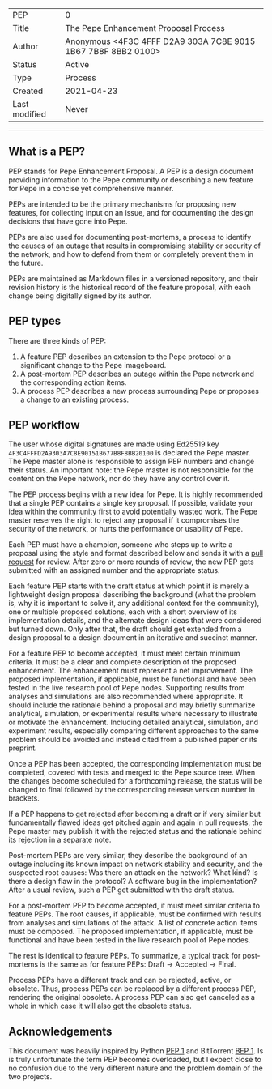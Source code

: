 | | |
| --- | --- |
| PEP | 0 |
| Title | The Pepe Enhancement Proposal Process |
| Author | Anonymous <4F3C 4FFF D2A9 303A 7C8E  9015 1B67 7B8F 8BB2 0100> |
| Status | Active |
| Type | Process |
| Created | 2021-04-23 |
| Last modified | Never |

---

## What is a PEP?

PEP stands for Pepe Enhancement Proposal. A PEP is a design document providing information to the Pepe community or describing a new feature for Pepe in a concise yet comprehensive manner.

PEPs are intended to be the primary mechanisms for proposing new features, for collecting input on an issue, and for documenting the design decisions that have gone into Pepe.

PEPs are also used for documenting post-mortems, a process to identify the causes of an outage that results in compromising stability or security of the network, and how to defend from them or completely prevent them in the future.

PEPs are maintained as Markdown files in a versioned repository, and their revision history is the historical record of the feature proposal, with each change being digitally signed by its author.

## PEP types

There are three kinds of PEP:

1. A feature PEP describes an extension to the Pepe protocol or a significant change to the Pepe imageboard.
2. A post-mortem PEP describes an outage within the Pepe network and the corresponding action items.
3. A process PEP describes a new process surrounding Pepe or proposes a change to an existing process.

## PEP workflow

The user whose digital signatures are made using Ed25519 key `4F3C4FFFD2A9303A7C8E90151B677B8F8BB20100` is declared the Pepe master. The Pepe master alone is responsible to assign PEP numbers and change their status. An important note: the Pepe master is not responsible for the content on the Pepe network, nor do they have any control over it.

The PEP process begins with a new idea for Pepe. It is highly recommended that a single PEP contains a single key proposal. If possible, validate your idea within the community first to avoid potentially wasted work. The Pepe master reserves the right to reject any proposal if it compromises the security of the network, or hurts the performance or usability of Pepe.

Each PEP must have a champion, someone who steps up to write a proposal using the style and format described below and sends it with a [pull request](https://github.com/1B677B8F8BB20100/peps/pulls) for review. After zero or more rounds of review, the new PEP gets submitted with an assigned number and the appropriate status.

Each feature PEP starts with the draft status at which point it is merely a lightweight design proposal describing the background (what the problem is, why it is important to solve it, any additional context for the community), one or multiple proposed solutions, each with a short overview of its implementation details, and the alternate design ideas that were considered but turned down. Only after that, the draft should get extended from a design proposal to a design document in an iterative and succinct manner.

For a feature PEP to become accepted, it must meet certain minimum criteria. It must be a clear and complete description of the proposed enhancement. The enhancement must represent a net improvement. The proposed implementation, if applicable, must be functional and have been tested in the live research pool of Pepe nodes. Supporting results from analyses and simulations are also recommended where appropriate. It should include the rationale behind a proposal and may briefly summarize analytical, simulation, or experimental results where necessary to illustrate or motivate the enhancement. Including detailed analytical, simulation, and experiment results, especially comparing different approaches to the same problem should be avoided and instead cited from a published paper or its preprint.

Once a PEP has been accepted, the corresponding implementation must be completed, covered with tests and merged to the Pepe source tree. When the changes become scheduled for a forthcoming release, the status will be changed to final followed by the corresponding release version number in brackets.

If a PEP happens to get rejected after becoming a draft or if very similar but fundamentally flawed ideas get pitched again and again in pull requests, the Pepe master may publish it with the rejected status and the rationale behind its rejection in a separate note.

Post-mortem PEPs are very similar, they describe the background of an outage including its known impact on network stability and security, and the suspected root causes: Was there an attack on the network? What kind? Is there a design flaw in the protocol? A software bug in the implementation? After a usual review, such a PEP get submitted with the draft status.

For a post-mortem PEP to become accepted, it must meet similar criteria to feature PEPs. The root causes, if applicable, must be confirmed with results from analyses and simulations of the attack. A list of concrete action items must be composed. The proposed implementation, if applicable, must be functional and have been tested in the live research pool of Pepe nodes.

The rest is identical to feature PEPs. To summarize, a typical track for post-mortems is the same as for feature PEPs: Draft -> Accepted -> Final.

Process PEPs have a different track and can be rejected, active, or obsolete. Thus, process PEPs can be replaced by a different process PEP, rendering the original obsolete. A process PEP can also get canceled as a whole in which case it will also get the obsolete status.

## Acknowledgements

This document was heavily inspired by Python [PEP 1](https://www.python.org/dev/peps/pep-0001/) and BitTorrent [BEP 1](https://www.bittorrent.org/beps/bep_0001.html). Is is truly unfortunate the term PEP becomes overloaded, but I expect close to no confusion due to the very different nature and the problem domain of the two projects.